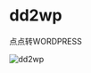 dd2wp
=====

点点转WORDPRESS

![dd2wp](http://github.com/dapengme/dd2wp/raw/master/your-folder/xxx.png)